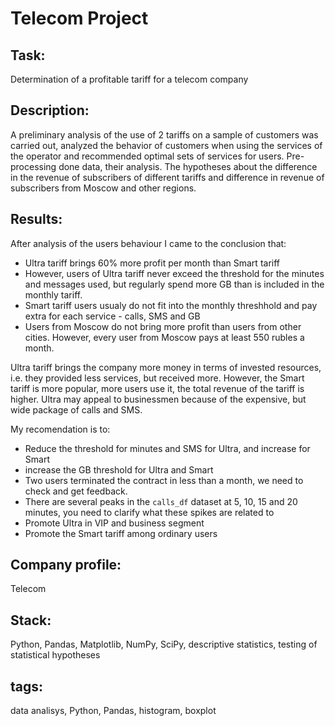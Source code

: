 # Telecom Project

## Task:
Determination of a profitable tariff for a telecom company

## Description:
A preliminary analysis of the use of 2 tariffs on a sample of customers was carried out, analyzed the behavior of customers when using the services of the operator and recommended optimal sets of services for users. Pre-processing done data, their analysis. The hypotheses about the difference in the revenue of subscribers of different tariffs and difference in revenue of subscribers from Moscow and other regions.

## Results:
After analysis of the users behaviour I came to the conclusion that:

- Ultra tariff brings 60% more profit per month than Smart tariff
- However, users of Ultra tariff never exceed the threshold for the minutes and messages used, but regularly spend more GB than is included in the monthly tariff.
- Smart tariff users usualy do not fit into the monthly threshhold and pay extra for each service - calls, SMS and GB
- Users from Moscow do not bring more profit than users from other cities. However, every user from Moscow pays at least 550 rubles a month.

Ultra tariff brings the company more money in terms of invested resources, i.e. they provided less services, but received more. However, the Smart tariff is more popular, more users use it, the total revenue of the tariff is higher. Ultra may appeal to businessmen because of the expensive, but wide package of calls and SMS.

My recomendation is to:

- Reduce the threshold for minutes and SMS for Ultra, and increase for Smart
- increase the GB threshold for Ultra and Smart
- Two users terminated the contract in less than a month, we need to check and get feedback.
- There are several peaks in the `calls_df` dataset at 5, 10, 15 and 20 minutes, you need to clarify what these spikes are related to
- Promote Ultra in VIP and business segment
- Promote the Smart tariff among ordinary users

## Company profile:
Telecom

## Stack:
Python, Pandas, Matplotlib, NumPy, SciPy, descriptive statistics, testing of statistical hypotheses

## tags:
data analisys, Python, Pandas, histogram, boxplot
